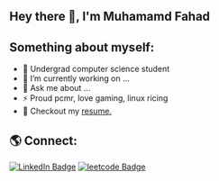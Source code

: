 ## Hey there 👋, I'm Muhamamd Fahad

## Something about myself:

- 🌱 Undergrad computer science student
- 🔭 I’m currently working on ...
- 💬 Ask me about ...
- ⚡ Proud pcmr, love gaming, linux ricing
- 📕 Checkout my [resume.](https://drive.google.com/file/d/1LOwI7QgP22GFX2Y8Wo-QSL5wr1HejEvv/view?usp=drive_link)

## 🌎 Connect:
<p> <a href="https://www.linkedin.com/in/muhammadfahad960/"><img src="[https://img.shields.io/badge/-@mfahad960?style=flat-square&amp;labelColor=0077B5&amp;logo=LinkedIn&amp;link=https://www.linkedin.com/in/muhammadfahad960/](https://img.shields.io/badge/muhammadfahad960-0077B5?logo=LinkedIn)" alt="LinkedIn Badge"></a> <a href="https://leetcode.com/user6969WN/"><img src="https://img.shields.io/badge/-@mfahad960-critical?style=flat-square&amp;labelColor=0077B5&amp;logo=leetcode&amp;link=[https://leetcode.com/mfahad960/](https://leetcode.com/u/mfahad960/)" alt="leetcode Badge"></a></p>
